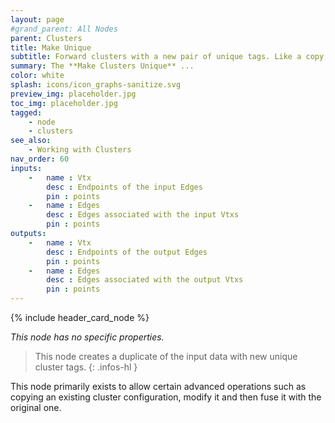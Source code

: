 ```yaml
---
layout: page
#grand_parent: All Nodes
parent: Clusters
title: Make Unique
subtitle: Forward clusters with a new pair of unique tags. Like a copy, only much faster.
summary: The **Make Clusters Unique** ...
color: white
splash: icons/icon_graphs-sanitize.svg
preview_img: placeholder.jpg
toc_img: placeholder.jpg
tagged:
    - node
    - clusters
see_also:
    - Working with Clusters
nav_order: 60
inputs:
    -   name : Vtx
        desc : Endpoints of the input Edges
        pin : points
    -   name : Edges
        desc : Edges associated with the input Vtxs
        pin : points
outputs:
    -   name : Vtx
        desc : Endpoints of the output Edges
        pin : points
    -   name : Edges
        desc : Edges associated with the output Vtxs
        pin : points
---
```


{% include header_card_node %}

*This node has no specific properties.*

> This node creates a duplicate of the input data with new unique cluster tags.
{: .infos-hl }

This node primarily exists to allow certain advanced operations such as copying an existing cluster configuration, modify it and then fuse it with the original one.  